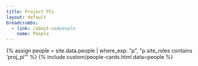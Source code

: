 ```yaml
---
title: Project PIs
layout: default
breadcrumbs:
  - link: /about-us#people
    name: People
---
```


{% assign people = site.data.people | where_exp: "p", "p.site_roles contains 'proj_pi'" %}
{% include custom/people-cards.html data=people %}
